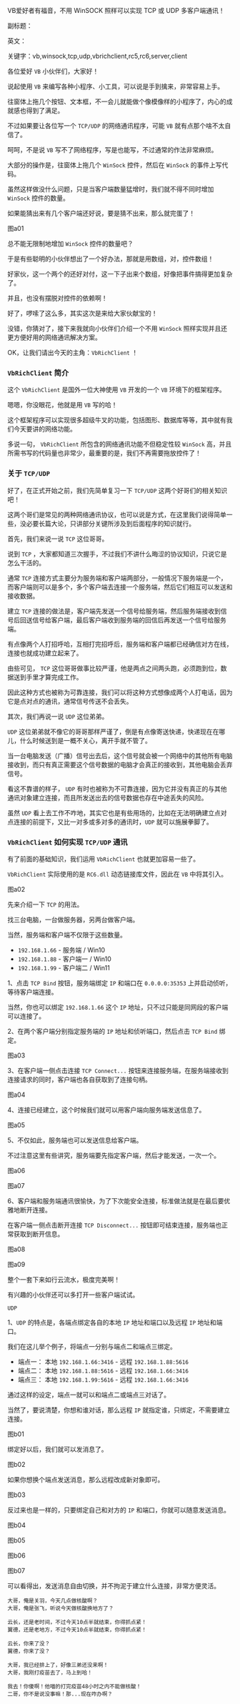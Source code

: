 VB爱好者有福音，不用 WinSOCK 照样可以实现 TCP 或 UDP 多客户端通讯！

副标题：

英文：

关键字：vb,winsock,tcp,udp,vbrichclient,rc5,rc6,server,client



各位爱好 `VB` 小伙伴们，大家好！

说起使用 `VB` 来编写各种小程序、小工具，可以说是手到擒来，非常容易上手。

往窗体上拖几个按钮、文本框，不一会儿就能做个像模像样的小程序了，内心的成就感也得到了满足。

不过如果要让各位写一个 `TCP/UDP` 的网络通讯程序，可能 `VB` 就有点那个啥不太自信了。



呵呵，不是说 `VB` 写不了网络程序，写是也能写，不过通常的作法非常麻烦。

大部分的操作是，往窗体上拖几个 `WinSock` 控件，然后在 `WinSock` 的事件上写代码。

虽然这样做没什么问题，只是当客户端数量猛增时，我们就不得不同时增加 `WinSock` 控件的数量。

如果能猜出来有几个客户端还好说，要是猜不出来，那么就完蛋了！

图a01



总不能无限制地增加 `WinSock` 控件的数量吧？

于是有些聪明的小伙伴想出了一个好办法，那就是用数组，对，控件数组！

好家伙，这一个两个的还好对付，这一下子出来个数组，好像把事件搞得更加复杂了。

并且，也没有摆脱对控件的依赖啊！



好了，啰嗦了这么多，其实这次是来给大家伙献宝的！

没错，你猜对了，接下来我就向小伙伴们介绍一个不用 `WinSock` 照样实现并且还更方便好用的网络通讯解决方案。

OK，让我们请出今天的主角：`VbRichClient` ！



### `VbRichClient` 简介

这个 `VbRichClient` 是国外一位大神使用 `VB` 开发的一个 `VB` 环境下的框架程序。

嗯嗯，你没眼花，他就是用 `VB` 写的哈！

这个框架程序可以实现很多超级牛叉的功能，包括图形、数据库等等，其中就有我们今天要讲的网络功能。

多说一句， `VbRichClient` 所包含的网络通讯功能不但稳定性较 `WinSock` 高，并且所需书写的代码量也非常少，最重要的是，我们不再需要拖放控件了！



### 关于 `TCP/UDP`

好了，在正式开始之前，我们先简单复习一下 `TCP/UDP` 这两个好哥们的相关知识吧！

这两个哥们是常见的两种网络通讯协议，也可以说是方式，在这里我们说得简单一些，没必要长篇大论，只讲部分关键所涉及到后面程序的知识就行。



首先，我们来说一说 `TCP` 这位哥哥。

说到 `TCP` ，大家都知道三次握手，不过我们不讲什么晦涩的协议知识，只说它是怎么干活的。

通常 `TCP` 连接方式主要分为服务端和客户端两部分，一般情况下服务端是一个，而客户端则可以是多个，多个客户端去连接一个服务端，然后它们相互可以发送和接收数据。

建立 `TCP` 连接的做法是，客户端先发送一个信号给服务端，然后服务端接收到信号后回送信号给客户端，最后客户端收到服务端的回信后再发送一个信号给服务端。

有点像两个人打招呼哈，互相打完招呼后，服务端和客户端都已经确信对方在线，连接也就成功建立起来了。

由些可见， `TCP` 这位哥哥做事比较严谨，他是两点之间两头跑，必须跑到位，数据送到手里才算完成工作。

因此这种方式也被称为可靠连接，我们可以将这种方式想像成两个人打电话，因为它是点对点的通讯，通常信号传送不会丢失。





其次，我们再说一说 `UDP` 这位弟弟。

`UDP` 这位弟弟就不像它的哥哥那样严谨了，倒是有点像寄送快递，快递现在在哪儿，什么时候送到是一概不关心，离开手就不管了。

当一台电脑发送（广播）信号出去后，这个信号就会被一个网络中的其他所有电脑接收到，而只有真正需要这个信号数据的电脑才会真正的接收到，其他电脑会丢弃信号。

看这不靠谱的样子， `UDP` 有时也被称为不可靠连接，因为它并没有真正的与其他通讯对象建立连接，而且所发送出去的信号数据也存在中途丢失的风险。

虽然 `UDP` 看上去工作不咋地，其实它也是有些用场的，比如在无法明确建立点对点连接的前提下，又比一对多或多对多的通讯时，`UDP` 就可以施展拳脚了。







### `VbRichClient` 如何实现 `TCP/UDP` 通讯

有了前面的基础知识，我们运用 `VbRichClient` 也就更加容易一些了。

`VbRichClient` 实际使用的是 `RC6.dll` 动态链接库文件，因此在 `VB` 中将其引入。

图a02





先来介绍一下 `TCP` 的用法。

找三台电脑，一台做服务器，另两台做客户端。

当然，服务端和客户端不仅限于这些数量。

* `192.168.1.66` - 服务端 / Win10
* `192.168.1.88` - 客户端一 / Win10
* `192.168.1.99` - 客户端二 / Win11



1、点击 `TCP Bind` 按钮，服务端绑定 `IP` 和端口在 `0.0.0.0:35353` 上并启动侦听，等待客户端连接。

当然，你也可以绑定 `192.168.1.66` 这个 `IP` 地址，只不过只能是同网段的客户端可以连接了。

2、在两个客户端分别指定服务端的 `IP` 地址和侦听端口，然后点击 `TCP Bind` 绑定。

图a03



3、在客户端一侧点击连接 `TCP Connect...` 按钮来连接服务端，在服务端接收到连接请求的同时，客户端也各自获取到了连接句柄。

图a04



4、连接已经建立，这个时候我们就可以用客户端向服务端发送信息了。

图a05



5、不仅如此，服务端也可以发送信息给客户端。

不过注意这里有些讲究，服务端要先指定客户端，然后才能发送，一次一个。

图a06

图a07



6、客户端和服务端通讯很愉快，为了下次能安全连接，标准做法就是在最后要优雅地断开连接。

在客户端一侧点击断开连接 `TCP Disconnect...` 按钮即可结束连接，服务端也正常获取到断开信息。

图a08

图a09



整个一套下来如行云流水，极度完美啊！

有兴趣的小伙伴还可以多打开一些客户端试试。



`UDP`

1、`UDP` 的特点是，各端点绑定各自的本地 `IP` 地址和端口以及远程 `IP` 地址和端口。

我们在这儿举个例子，将端点一分别与端点二和端点三绑定。

* 端点一： 本地 `192.168.1.66:3416` - 远程 `192.168.1.88:5616`
* 端点二： 本地 `192.168.1.88:5616` - 远程 `192.168.1.66:3416`
* 端点三： 本地 `192.168.1.99:5616` - 远程 `192.168.1.66:3416`



通过这样的设定，端点一就可以和端点二或端点三对话了。

当然了，要说清楚，你想和谁对话，那么远程 `IP` 就指定谁，只绑定，不需要建立连接。

图b01



绑定好以后，我们就可以发消息了。

图b02



如果你想换个端点发送消息，那么远程改成新对象即可。

图b03



反过来也是一样的，只要绑定自己和对方的 `IP` 和端口，你就可以随意发送消息。

图b04

图b05

图b06

图b07



可以看得出，发送消息自由切换，并不拘泥于建立什么连接，非常方便灵活。



```
大哥，俺是关羽，今天几点做核酸啊？
大哥，俺是张飞，听说今天做核酸换地方了？

云长，还是老时间，不过今天10点半就结束，你得抓点紧！
翼德，还是老地方，不过今天10点半就结束，你得抓点紧！

云长，你来了没？
翼德，你来了没？

大哥，我已经排上了，好像三弟还没来啊！
大哥，我刚打疫苗去了，马上到哈！

我去！你傻啊！他喵的打完疫苗48小时之内不能做核酸！
二哥，你不是说没事嘛！那...现在咋办啊？
```













